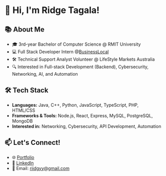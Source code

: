 # 👋 Hi, I'm Ridge Tagala!

## 📚 About Me
- 🎓 3rd-year Bachelor of Computer Science @ RMIT University  
- 💻 Full Stack Developer Intern @[BusinessLocal](https://github.com/BusinessLocal)
- 🛠️ Technical Support Analyst Volunteer @ LifeStyle Markets Australia 
- 🔍 Interested in Full-stack Development (Backend), Cybersecurity, Networking, AI, and Automation

## 🛠️ Tech Stack
- **Languages:** Java, C++, Python, JavaScript, TypeScript, PHP, HTML/CSS  
- **Frameworks & Tools:** Node.js, React, Express, MySQL, PostgreSQL, MongoDB
- **Interested in:** Networking, Cybersecurity, API Development, Automation  

## 📫 Let's Connect!
- 🌐 [Portfolio](https://riidgyy.com)
- 💼 [LinkedIn](https://www.linkedin.com/in/ridge-tagala2002)
- 📧 Email: riidgyy@gmail.com


